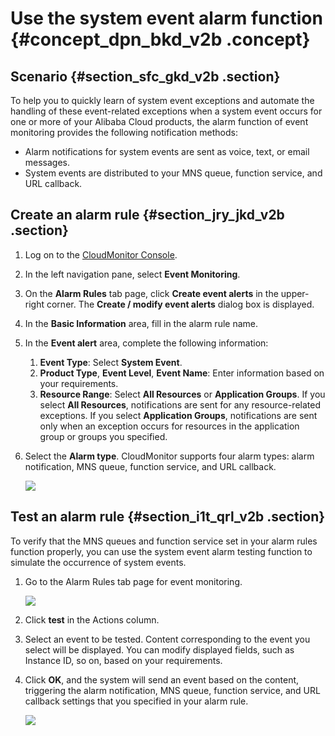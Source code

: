 # Use the system event alarm function {#concept_dpn_bkd_v2b .concept}

## Scenario {#section_sfc_gkd_v2b .section}

To help you to quickly learn of system event exceptions and automate the handling of these event-related exceptions when a system event occurs for one or more of your Alibaba Cloud products, the alarm function of event monitoring provides the following notification methods:

-   Alarm notifications for system events are sent as voice, text, or email messages.
-   System events are distributed to your MNS queue, function service, and URL callback.

## **Create an alarm rule** {#section_jry_jkd_v2b .section}

1.  Log on to the [CloudMonitor Console](https://partners-intl.console.aliyun.com/#/cms).
2.  In the left navigation pane, select **Event Monitoring**.
3.  On the **Alarm Rules** tab page, click **Create event alerts** in the upper-right corner. The **Create / modify event alerts** dialog box is displayed.
4.  In the **Basic Information** area, fill in the alarm rule name.
5.  In the **Event alert** area, complete the following information:
    1.  **Event Type**: Select **System Event**.
    2.  **Product Type**, **Event Level**, **Event Name**: Enter information based on your requirements.
    3.  **Resource Range**: Select **All Resources** or **Application Groups**. If you select **All Resources**, notifications are sent for any resource-related exceptions. If you select **Application Groups**, notifications are sent only when an exception occurs for resources in the application group or groups you specified.
6.  Select the **Alarm type**. CloudMonitor supports four alarm types: alarm notification, MNS queue, function service, and URL callback.

    ![](http://static-aliyun-doc.oss-cn-hangzhou.aliyuncs.com/assets/img/17722/15529028909712_en-US.png)


## **Test an alarm rule** {#section_i1t_qrl_v2b .section}

To verify that the MNS queues and function service set in your alarm rules function properly, you can use the system event alarm testing function to simulate the occurrence of system events.

1.  Go to the Alarm Rules tab page for event monitoring.

    ![](http://static-aliyun-doc.oss-cn-hangzhou.aliyuncs.com/assets/img/17722/15529028909690_en-US.png)

2.  Click **test** in the Actions column.
3.  Select an event to be tested. Content corresponding to the event you select will be displayed. You can modify displayed fields, such as Instance ID, so on, based on your requirements.
4.  Click **OK**, and the system will send an event based on the content, triggering the alarm notification, MNS queue, function service, and URL callback settings that you specified in your alarm rule.

    ![](http://static-aliyun-doc.oss-cn-hangzhou.aliyuncs.com/assets/img/17722/15529028909691_en-US.png)


